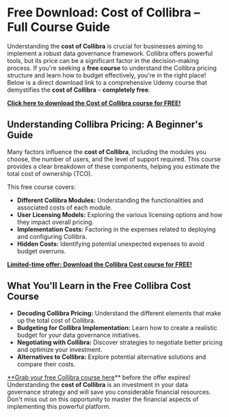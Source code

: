 # Free Download: Cost of Collibra – Full Course Guide

Understanding the **cost of Collibra** is crucial for businesses aiming to implement a robust data governance framework. Collibra offers powerful tools, but its price can be a significant factor in the decision-making process. If you're seeking a **free course** to understand the Collibra pricing structure and learn how to budget effectively, you're in the right place! Below is a direct download link to a comprehensive Udemy course that demystifies the **cost of Collibra** – **completely free**.

[**Click here to download the Cost of Collibra course for FREE!**](https://udemywork.com/cost-of-collibra)

## Understanding Collibra Pricing: A Beginner's Guide

Many factors influence the **cost of Collibra**, including the modules you choose, the number of users, and the level of support required. This course provides a clear breakdown of these components, helping you estimate the total cost of ownership (TCO).

This free course covers:
*   **Different Collibra Modules:** Understanding the functionalities and associated costs of each module.
*   **User Licensing Models:** Exploring the various licensing options and how they impact overall pricing.
*   **Implementation Costs:** Factoring in the expenses related to deploying and configuring Collibra.
*   **Hidden Costs:** Identifying potential unexpected expenses to avoid budget overruns.

[**Limited-time offer: Download the Collibra Cost course for FREE!**](https://udemywork.com/cost-of-collibra)

## What You'll Learn in the Free Collibra Cost Course

*   **Decoding Collibra Pricing:** Understand the different elements that make up the total cost of Collibra.
*   **Budgeting for Collibra Implementation:** Learn how to create a realistic budget for your data governance initiatives.
*   **Negotiating with Collibra:** Discover strategies to negotiate better pricing and optimize your investment.
*   **Alternatives to Collibra:** Explore potential alternative solutions and compare their costs.

[**Grab your free Collibra course here](https://udemywork.com/cost-of-collibra)** before the offer expires! Understanding the **cost of Collibra** is an investment in your data governance strategy and will save you considerable financial resources. Don't miss out on this opportunity to master the financial aspects of implementing this powerful platform.
